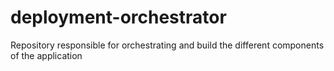 # deployment-orchestrator
Repository responsible for orchestrating and build the different components of the application
